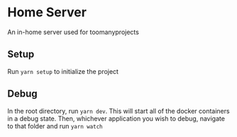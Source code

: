 # Home Server
An in-home server used for toomanyprojects

## Setup
Run `yarn setup` to initialize the project

## Debug
In the root directory, run `yarn dev`. This will start all of the docker containers in a debug state.  Then, whichever application you wish to debug, navigate to that folder and run `yarn watch`